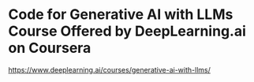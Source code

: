 # Code for Generative AI with LLMs Course Offered by DeepLearning.ai on Coursera
https://www.deeplearning.ai/courses/generative-ai-with-llms/
